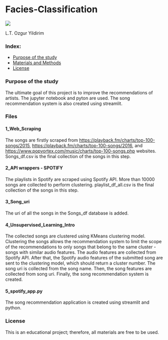 # Facies-Classification

<img src="images/image1.png"/>

L.T. Ozgur Yildirim

### Index:

* [Purpose of the study](#section1)
* [Materials and Methods](#section2)
* [License](#section3)

<a id='section1'></a>
### Purpose of the study

The ultimate goal of this  project is to improve the recommendations of artists. The jupyter notebook and pyton are used. The song recommendation system is also created using streamlit.

<a id='section2'></a>
### Files

#### 1_Web_Scraping
The songs are firstly scraped from https://playback.fm/charts/top-100-songs/2015, https://playback.fm/charts/top-100-songs/2016, and https://www.popvortex.com/music/charts/top-100-songs.php websites. Songs_df.csv is the final collection of the songs in this step.

#### 2_API wrappers - SPOTIFY
The playlists in Spotify are scraped using Spotify API. More than 10000 songs are collected to perform clustering. playlist_df_all.csv is the final collection of the songs in this step.

#### 3_Song_uri
The uri of all the songs in the Songs_df database is added.

#### 4_Unsupervised_Learning_Intro 
The collected songs are clustered using KMeans clustering model. Clustering the songs allows the recommendation system to limit the scope of the recommendations to only songs that belong to the same cluster - songs with similar audio features. The audio features are collected from Spotify API. After that, the Spotify audio features of the submitted song are sent to the clustering model, which should return a cluster number. The song uri is collected from the song name. Then, the song features are collected from song uri. Finally, the song recommendation system is created.

#### 5_spotify_app.py
The song recommendation application is created using streamlit and python.

<a id='section3'></a>
### License
This is an educational project; therefore, all materials are free to be used.
